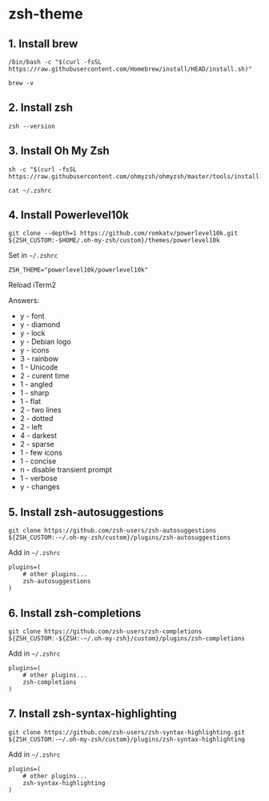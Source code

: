 # **zsh-theme**


## 1. Install brew
```
/bin/bash -c "$(curl -fsSL https://raw.githubusercontent.com/Homebrew/install/HEAD/install.sh)"
```
```
brew -v
```


## 2. Install zsh
```
zsh --version
```

## 3. Install Oh My Zsh
```
sh -c "$(curl -fsSL https://raw.githubusercontent.com/ohmyzsh/ohmyzsh/master/tools/install.sh)"
```
```
cat ~/.zshrc
```

## 4. Install Powerlevel10k
```
git clone --depth=1 https://github.com/romkatv/powerlevel10k.git ${ZSH_CUSTOM:-$HOME/.oh-my-zsh/custom}/themes/powerlevel10k
```

Set in `~/.zshrc`
```
ZSH_THEME="powerlevel10k/powerlevel10k"
```

Reload iTerm2

Answers: 
- y - font
- y - diamond
- y - lock
- y - Debian logo
- y - icons
- 3 - rainbow
- 1 - Unicode
- 2 - curent time
- 1 - angled
- 1 - sharp
- 1 - flat
- 2 - two lines
- 2 - dotted
- 2 - left
- 4 - darkest
- 2 - sparse
- 1 - few icons
- 1 - concise
- n - disable transient prompt
- 1 - verbose
- y - changes

## 5. Install zsh-autosuggestions
```
git clone https://github.com/zsh-users/zsh-autosuggestions ${ZSH_CUSTOM:-~/.oh-my-zsh/custom}/plugins/zsh-autosuggestions
```
Add in `~/.zshrc`
```
plugins=( 
    # other plugins...
    zsh-autosuggestions
)
```


## 6. Install zsh-completions
```
git clone https://github.com/zsh-users/zsh-completions ${ZSH_CUSTOM:-${ZSH:-~/.oh-my-zsh}/custom}/plugins/zsh-completions
```
Add in `~/.zshrc`
```
plugins=( 
    # other plugins...
    zsh-completions
)
```

## 7. Install zsh-syntax-highlighting
```
git clone https://github.com/zsh-users/zsh-syntax-highlighting.git ${ZSH_CUSTOM:-~/.oh-my-zsh/custom}/plugins/zsh-syntax-highlighting
```
Add in `~/.zshrc`
```
plugins=( 
    # other plugins...
    zsh-syntax-highlighting
)
```



